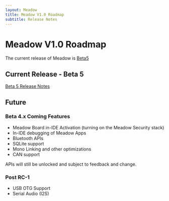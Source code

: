 ```yaml
---
layout: Meadow
title: Meadow V1.0 Roadmap
subtitle: Release Notes
---
```


# Meadow V1.0 Roadmap

The current release of Meadow is [Beta5](../Beta5/)

## Current Release - Beta 5

[Beta 5 Release Notes](/Meadow/Release_Notes/Beta5/)

## Future

### Beta 4.x Coming Features

 * Meadow Board in-IDE Activation (turning on the Meadow Security stack)
 * In-IDE debugging of Meadow Apps
 * Bluetooth APIs
 * SQLite support
 * Mono Linking and other optimizations
 * CAN support

APIs will still be unlocked and subject to feedback and change.

### Post RC-1

 * USB OTG Support
 * Serial Audio (I2S)
